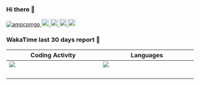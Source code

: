 ### Hi there 👋

<p align="left"> 
  <a href="https://github.com/ampcpmgp/ampcpmgp/">
    <img src="https://komarev.com/ghpvc/?username=ampcpmgp" alt="ampcpmgp" />
  </a>
  <a href="http://twitter.com/am_nimitz3">
    <img height="20" src="https://img.shields.io/twitter/follow/am_nimitz3?label=Twitter&logo=twitter&style=flat" />
  </a>
  <a href="https://github.com/ampcpmgp">
    <img height="20" src="https://img.shields.io/github/followers/ampcpmgp?label=follow&logo=github&style=flat" />
  </a>
  <a href="http://qiita.com/am_nimitz3">
    <img height="20" src="https://qiita-badge.apiapi.app/s/am_nimitz3/posts.svg" />
  </a>
  <//qiita.com/am_nimitz3">
    <img height="20" src="https://qiita-badge.apiapi.app/s/am_nimitz3/contributions.svg" />
  </a>
</p>

### WakaTime last 30 days report 🐾

| Coding Activity | Languages |
| ----------- | ----------- |
| [![](https://wakatime.com/share/@e3de846b-e0e5-4865-8e40-e25b8e8311fd/0d8a9e83-af50-4d57-b361-84f2fffede59.svg)](https://wakatime.com/share/@e3de846b-e0e5-4865-8e40-e25b8e8311fd/0d8a9e83-af50-4d57-b361-84f2fffede59.svg) | [![](https://wakatime.com/share/@e3de846b-e0e5-4865-8e40-e25b8e8311fd/17130824-5fc9-4cfd-b5a3-0c63a9fdfd03.svg)](https://wakatime.com/share/@e3de846b-e0e5-4865-8e40-e25b8e8311fd/17130824-5fc9-4cfd-b5a3-0c63a9fdfd03.svg) |
| 　　　　　　　　　　 　　　　　　　　　　 　　　　　　　　　　 　　　　　　　　　　 |  　　　　　　　　　　 　　　　　　　　　　 　　　　　　　　　　 　　　　　　　　　　  |
